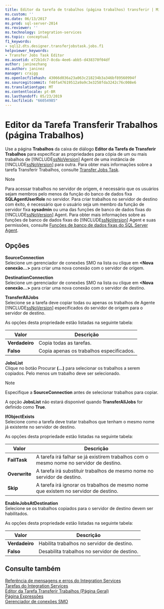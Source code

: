 ```yaml
---
title: Editor da tarefa de trabalhos (página trabalhos) transferir | Microsoft Docs
ms.custom: ''
ms.date: 06/13/2017
ms.prod: sql-server-2014
ms.reviewer: ''
ms.technology: integration-services
ms.topic: conceptual
f1_keywords:
- sql12.dts.designer.transferjobstask.jobs.f1
helpviewer_keywords:
- Transfer Jobs Task Editor
ms.assetid: e72b1dc7-8cda-4ee6-abb5-d438370f04df
author: janinezhang
ms.author: janinez
manager: craigg
ms.openlocfilehash: 43066d036a23a063c218234b3a346bf89560994f
ms.sourcegitcommit: f40fa47619512a9a9c3e3258fda3242c76c008e6
ms.translationtype: MT
ms.contentlocale: pt-BR
ms.lasthandoff: 05/23/2019
ms.locfileid: "66054985"
---
```

# <a name="transfer-jobs-task-editor-jobs-page"></a>Editor da Tarefa Transferir Trabalhos (página Trabalhos)
  Use a página **Trabalhos** da caixa de diálogo **Editor da Tarefa de Transferir Trabalhos** para especificar as propriedades para cópia de um ou mais trabalhos de [!INCLUDE[ssNoVersion](../includes/ssnoversion-md.md)] Agent de uma instância de [!INCLUDE[ssNoVersion](../includes/ssnoversion-md.md)] para outra. Para obter mais informações sobre a tarefa Transferir Trabalhos, consulte [Transfer Jobs Task](control-flow/transfer-jobs-task.md).  
  
> [!NOTE]  
>  Para acessar trabalhos no servidor de origem, é necessário que os usuários sejam membros pelo menos da função do banco de dados fixa **SQLAgentUserRole** no servidor. Para criar trabalhos no servidor de destino com êxito, é necessário que o usuário seja um membro da função de servidor fixa **sysadmin** ou uma das funções de banco de dados fixas do [!INCLUDE[ssNoVersion](../includes/ssnoversion-md.md)] Agent. Para obter mais informações sobre as funções de banco de dados fixas do [!INCLUDE[ssNoVersion](../includes/ssnoversion-md.md)] Agent e suas permissões, consulte [Funções de banco de dados fixas do SQL Server Agent](../ssms/agent/sql-server-agent-fixed-database-roles.md).  
  
## <a name="options"></a>Opções  
 **SourceConnection**  
 Selecione um gerenciador de conexões SMO na lista ou clique em **\<Nova conexão...>** para criar uma nova conexão com o servidor de origem.  
  
 **DestinationConnection**  
 Selecione um gerenciador de conexões SMO na lista ou clique em **\<Nova conexão...>** para criar uma nova conexão com o servidor de destino.  
  
 **TransferAllJobs**  
 Selecione se a tarefa deve copiar todas ou apenas os trabalhos de Agente [!INCLUDE[ssNoVersion](../includes/ssnoversion-md.md)] especificados do servidor de origem para o servidor de destino.  
  
 As opções desta propriedade estão listadas na seguinte tabela:  
  
|Valor|Descrição|  
|-----------|-----------------|  
|**Verdadeiro**|Copia todas as tarefas.|  
|**Falso**|Copia apenas os trabalhos especificados.|  
  
 **JobsList**  
 Clique no botão Procurar **(...)** para selecionar os trabalhos a serem copiados. Pelo menos um trabalho deve ser selecionado.  
  
> [!NOTE]  
>  Especifique a **SourceConnection** antes de selecionar trabalhos para copiar.  
  
 A opção **JobsList** não estará disponível quando **TransferAllJobs** for definido como **True**.  
  
 **IfObjectExists**  
 Selecione como a tarefa deve tratar trabalhos que tenham o mesmo nome já existente no servidor de destino.  
  
 As opções desta propriedade estão listadas na seguinte tabela:  
  
|Valor|Descrição|  
|-----------|-----------------|  
|**FailTask**|A tarefa irá falhar se já existirem trabalhos com o mesmo nome no servidor de destino.|  
|**Overwrite**|A tarefa irá substituir trabalhos de mesmo nome no servidor de destino.|  
|**Skip**|A tarefa irá ignorar os trabalhos de mesmo nome que existem no servidor de destino.|  
  
 **EnableJobsAtDestination**  
 Selecione se os trabalhos copiados para o servidor de destino devem ser habilitados.  
  
 As opções desta propriedade estão listadas na seguinte tabela:  
  
|Valor|Descrição|  
|-----------|-----------------|  
|**Verdadeiro**|Habilita trabalhos no servidor de destino.|  
|**Falso**|Desabilita trabalhos no servidor de destino.|  
  
## <a name="see-also"></a>Consulte também  
 [Referência de mensagens e erros do Integration Services](../../2014/integration-services/integration-services-error-and-message-reference.md)   
 [Tarefas do Integration Services](control-flow/integration-services-tasks.md)   
 [Editor da Tarefa Transferir Trabalhos &#40;Página Geral&#41;](general-page-of-integration-services-designers-options.md)   
 [Página Expressões](expressions/expressions-page.md)   
 [Gerenciador de conexões SMO](connection-manager/smo-connection-manager.md)  
  
  
